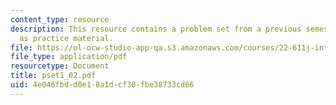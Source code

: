 ```yaml
---
content_type: resource
description: This resource contains a problem set from a previous semester, provided
  as practice material.
file: https://ol-ocw-studio-app-qa.s3.amazonaws.com/courses/22-611j-introduction-to-plasma-physics-i-fall-2006/4e046fbdd0e18a1dcf30fbe38733cd66_pset1_02.pdf
file_type: application/pdf
resourcetype: Document
title: pset1_02.pdf
uid: 4e046fbd-d0e1-8a1d-cf30-fbe38733cd66
---
```

